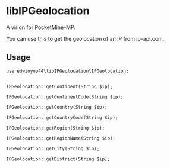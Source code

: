 # libIPGeolocation
A virion for PocketMine-MP.

You can use this to get the geolocation of an IP from ip-api.com.

## Usage
```
use edwinyoo44\libIPGeolocation\IPGeolocation;


IPGeolocation::getContinent(String $ip);

IPGeolocation::getContinentCode(String $ip);

IPGeolocation::getCountry(String $ip);

IPGeolocation::getCountryCode(String $ip);

IPGeolocation::getRegion(String $ip);

IPGeolocation::getRegionName(String $ip);

IPGeolocation::getCity(String $ip);

IPGeolocation::getDistrict(String $ip);

```